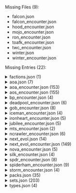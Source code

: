 Missing Files (9):
- falcon.json
- falcon_encounter.json
- hood_encounter.json
- mojo_encounter.json
- ron_encounter.json
- toafk_encounter.json
- twc_encounter.json
- winter.json
- winter_encounter.json

Missing Entries (22):
<details>
<summary>factions.json (1)</summary>

- Entry: pool (&#x27;Pool)
</details>
<details>
<summary>aoa.json (7)</summary>

- Entry: 45171a (Mission Team)
- Entry: 45171b (Mission Team)
- Entry: 45172 (Destiny)
- Entry: 45173 (Blink)
- Entry: 45174 (Morph)
- Entry: 45175 (X-Man)
- Entry: 45176 (Desperate Measures)
</details>
<details>
<summary>aoa_encounter.json (153)</summary>

- Entry: 45059 (Unus)
- Entry: 45060 (Unus)
- Entry: 45061 (Unus)
- Entry: 45062a (Hunting Gene Traitors)
- Entry: 45062b (Hunting Gene Traitors)
- Entry: 45063 (Prelate Sidearm)
- Entry: 45064 (Prelate Armor)
- Entry: 45065 (Infinite Hunter)
- Entry: 45066 (Genetic Experiments)
- Entry: 45067 (Infinite Prelate)
- Entry: 45068 (Endless Ranks)
- Entry: 45069 (Infinite Soldier)
- Entry: 45070 (Culling the Weak)
- Entry: 45071 (Gene Pool)
- Entry: 45072 (Hunted)
- Entry: 45073 (War-Weary)
- Entry: 45074 (Targeted for Extermination)
- Entry: 45075a (Pursued by the Past)
- Entry: 45075b (Pursued by the Past)
- Entry: 45076 (Dark Designs)
- Entry: 45077 (Sinister Strike)
- Entry: 45078 (Evil Alliance)
- Entry: 45079 (Nowhere is Safe)
- Entry: 45080 (Drawing Near)
- Entry: 45081a (War)
- Entry: 45081b (War)
- Entry: 45082a (Famine)
- Entry: 45082b (Famine)
- Entry: 45083a (Pestilence)
- Entry: 45083b (Pestilence)
- Entry: 45084a (Death)
- Entry: 45084b (Death)
- Entry: 45085a (The Horsemen of Apocalypse)
- Entry: 45085b (The Horsemen of Apocalypse)
- Entry: 45086 (The Ravages of War)
- Entry: 45087 (A Time of Famine)
- Entry: 45088 (Plague and Pestilence)
- Entry: 45089 (The Specter of Death)
- Entry: 45090 (Golden Horse)
- Entry: 45091 (Metal Wings)
- Entry: 45092 (Horseman of War)
- Entry: 45093 (Horseman of Famine)
- Entry: 45094 (Horseman of Pestilence)
- Entry: 45095 (Horseman of Death)
- Entry: 45096 (Rough Riders)
- Entry: 45097 (Ahab)
- Entry: 45098 (Hound)
- Entry: 45099 (Ahab&#x27;s Energy Spear)
- Entry: 45100 (Release the Hounds)
- Entry: 45101a (Apocalypse)
- Entry: 45101b (Apocalypse)
- Entry: 45102a (Apocalypse)
- Entry: 45102b (Apocalypse)
- Entry: 45103a (The Age of Apocalypse)
- Entry: 45103b (The Age of Apocalypse)
- Entry: 45104a (Heart of the Empire)
- Entry: 45104b (The Towering Citadel)
- Entry: 45105a (The Tyrant&#x27;s Throne)
- Entry: 45105b (No Longer Worthy)
- Entry: 45106 (Cyberpathy)
- Entry: 45107 (Biomorphing)
- Entry: 45108 (Molecular Control)
- Entry: 45109 (The Fittest)
- Entry: 45110 (Wolf Among Sheep)
- Entry: 45111 (The Apocalypse Solution)
- Entry: 45112 (Gauntlet)
- Entry: 45113 (Barrage)
- Entry: 45114 (Hard-Drive)
- Entry: 45115 (Tusk)
- Entry: 45116 (Psynapse)
- Entry: 45117 (The Dark Riders)
- Entry: 45118 (Dark Beast)
- Entry: 45119 (Dark Beast)
- Entry: 45120 (Dark Beast)
- Entry: 45121a (Dark Beast&#x27;s Bogus Journey)
- Entry: 45121b (Dark Beast&#x27;s Bogus Journey)
- Entry: 45122 (High-Tech Goggles)
- Entry: 45123 (Genetic Enhancement)
- Entry: 45124 (Cruel Experiment)
- Entry: 45125 (Evil Genius)
- Entry: 45126 (Time-Travel Shenanigans)
- Entry: 45127 (The Savage Land)
- Entry: 45128 (Pterosaur)
- Entry: 45129 (Velociraptor)
- Entry: 45130 (Giant Ape)
- Entry: 45131 (Land Out of Time)
- Entry: 45132 (Village Under Attack)
- Entry: 45133 (Genosha)
- Entry: 45134 (Magistrate)
- Entry: 45135 (Armored Unibike)
- Entry: 45136 (Genoshan Mech)
- Entry: 45137 (Escaped Mutant)
- Entry: 45138 (Police State)
- Entry: 45139 (Blue Area of the Moon)
- Entry: 45140 (Gladiator)
- Entry: 45141 (Oracle)
- Entry: 45142 (Manta)
- Entry: 45143 (Earthquake)
- Entry: 45144 (Warstar)
- Entry: 45145 (Imperial Guardsman)
- Entry: 45146 (Trial by Combat)
- Entry: 45147a (En Sabah Nur&#x27;s Pyramid)
- Entry: 45147b (En Sabah Nur&#x27;s Pyramid)
- Entry: 45148a (The Rise of Apocalypse)
- Entry: 45148b (The Rise of Apocalypse)
- Entry: 45149 (Staggering Strength)
- Entry: 45150 (Biomorphic Blast)
- Entry: 45151 (Technological Interface)
- Entry: 45152 (Giant-Sized Despot)
- Entry: 45153 (Source of Power)
- Entry: 45154 (Plugged In)
- Entry: 45155 (Giant Growth)
- Entry: 45156 (Celestial Armor)
- Entry: 45157 (Celestial Weapon)
- Entry: 45158 (Celestial Tech)
- Entry: 45159 (Ozymandias)
- Entry: 45160 (Scarab)
- Entry: 45161 (Clan Akkaba Zealot)
- Entry: 45162 (Tyrant Worship)
- Entry: 45163 (Ancient Ritual)
- Entry: 45164 (Agent of Apocalypse)
- Entry: 45165 (Worldwide Crisis)
- Entry: 45166a (Liberate the Seattle Core)
- Entry: 45166b (Liberate the Seattle Core)
- Entry: 45167a (Evacuate Survivors)
- Entry: 45167b (Evacuate Survivors)
- Entry: 45168a (Sabotage the Sea Wall)
- Entry: 45168b (Sabotage the Sea Wall)
- Entry: 45169a (Find Lost Mutants)
- Entry: 45169b (Find Lost Mutants)
- Entry: 45170a (Protect the Professor)
- Entry: 45170b (Protect the Professor)
- Entry: 45177 (North American Sea Wall)
- Entry: 45178 (Panicked Refugees)
- Entry: 45179a (Mister Sinister)
- Entry: 45179b (Mister Sinister)
- Entry: 45180a (The Shadow King)
- Entry: 45180b (The Shadow King)
- Entry: 45181a (Abyss)
- Entry: 45181b (Abyss)
- Entry: 45182a (Sugar Man)
- Entry: 45182b (Sugar Man)
- Entry: 45183a (Mikhail Rasputin)
- Entry: 45183b (Mikhail Rasputin)
- Entry: 45184a (Apocalypse)
- Entry: 45184b (Apocalypse)
- Entry: 45184c (Apocalypse)
- Entry: 45185a (Apocalypse)
- Entry: 45185b (Apocalypse)
- Entry: 45185c (Apocalypse)
- Entry: 45186a (Apocalypse)
- Entry: 45186b (Apocalypse)
- Entry: 45186c (Apocalypse)
</details>
<details>
<summary>aos_encounter.json (155)</summary>

- Entry: 50064 (Black Widow)
- Entry: 50065 (Black Widow)
- Entry: 50066 (Black Widow)
- Entry: 50067a (The Widow&#x27;s Web)
- Entry: 50067b (The Widow&#x27;s Web)
- Entry: 50068 (Black Widow&#x27;s Gauntlet)
- Entry: 50069 (Grappling Hook)
- Entry: 50070 (Night Vision Goggles)
- Entry: 50071 (Stun Net)
- Entry: 50072 (A.I.M. Commando)
- Entry: 50073 (A.I.M. Grunt)
- Entry: 50074 (Automated Defenses)
- Entry: 50075 (Destroy Evidence)
- Entry: 50076 (Attacrobatics)
- Entry: 50077 (Covert Ops)
- Entry: 50078 (Dance of Death)
- Entry: 50079 (Widow&#x27;s Bite)
- Entry: 50080 (A.I.M. Abductor)
- Entry: 50081 (Abduct Superhumans)
- Entry: 50082 (Nabbed!)
- Entry: 50083 (A.I.M. Scientist)
- Entry: 50084 (A.I.M. Soldier)
- Entry: 50085 (Mad Science)
- Entry: 50086a (Batroc)
- Entry: 50086b (Batroc)
- Entry: 50087a (Infiltrate A.I.M. Island Embassy)
- Entry: 50087b (Infiltrate A.I.M. Island Embassy)
- Entry: 50088a (Locate Missing Person)
- Entry: 50088b (Locate Missing Person)
- Entry: 50089a (Extract Captives)
- Entry: 50089b (Extract Captives)
- Entry: 50090a (Alert Level)
- Entry: 50090b (Alert Level)
- Entry: 50091 (Rescued Captive)
- Entry: 50092 (Heightened Reflexes)
- Entry: 50093 (Embassy Guard)
- Entry: 50094 (Embassy Patrol)
- Entry: 50095 (Commandeer Security Office)
- Entry: 50096 (Leaping Kick)
- Entry: 50097 (Security Cameras)
- Entry: 50098 (Machete)
- Entry: 50099 (Rapido)
- Entry: 50100 (Zaran)
- Entry: 50101 (Batroc&#x27;s Brigade)
- Entry: 50102 (Soldiers of Fortune)
- Entry: 50103a (M.O.D.O.K.)
- Entry: 50103b (M.O.D.O.K.)
- Entry: 50104a (Upgrading Adaptoids)
- Entry: 50104b (Upgrading Adaptoids)
- Entry: 50105a (Holding Cell)
- Entry: 50105b (Flying Inhuman)
- Entry: 50106a (Holding Cell)
- Entry: 50106b (Psionic Inhuman)
- Entry: 50107a (Holding Cell)
- Entry: 50107b (Sarah Garza)
- Entry: 50108a (Holding Cell)
- Entry: 50108b (Strong Inhuman)
- Entry: 50109 (Flying Upgrade)
- Entry: 50110 (Psionic Upgrade)
- Entry: 50111 (Sarah Garza Upgrade)
- Entry: 50112 (Strong Upgrade)
- Entry: 50113 (Adaptoid)
- Entry: 50114 (Automated Mobile Unit)
- Entry: 50115 (Focusing Crystal)
- Entry: 50116 (Nanobots)
- Entry: 50117 (Psionic Force Field)
- Entry: 50118 (Psionic Machetes)
- Entry: 50119 (Reverse Engineering)
- Entry: 50120 (A.I.M. Jailer)
- Entry: 50121 (Hostage Situation)
- Entry: 50122 (Psionic Enhancement)
- Entry: 50123 (&quot;It&#x27;s Alive!&quot;)
- Entry: 50124 (Psionic Blast)
- Entry: 50125 (Scientist Supreme)
- Entry: 50126 (Monica Rappaccini)
- Entry: 50127 (Diplomatic Immunity)
- Entry: 50128 (Diplomatic Sanctions)
- Entry: 50129a (Citizen V)
- Entry: 50129b (Citizen V)
- Entry: 50130a (Apprehending Rogue Agents)
- Entry: 50130b (Apprehending Rogue Agents)
- Entry: 50131a (Justice, Like Lightning)
- Entry: 50131b (Thunderbolt Backup)
- Entry: 50132 (Citizen V&#x27;s Sword)
- Entry: 50133 (Jolt)
- Entry: 50134 (Innocent Bystanders)
- Entry: 50135 (The Coming Storm)
- Entry: 50136 (Rumbling Thunder)
- Entry: 50137 (Down but Not Out)
- Entry: 50138 (Tap In)
- Entry: 50139 (Moonstone)
- Entry: 50140 (Rule the Skies)
- Entry: 50141 (Gravitational Pull)
- Entry: 50142 (Psychological Manipulation)
- Entry: 50143 (Songbird)
- Entry: 50144 (Solid Sound Constructs)
- Entry: 50145 (Hard Sound Bindings)
- Entry: 50146 (Sonic Bubble)
- Entry: 50147 (Hard Sound)
- Entry: 50148 (Black Widow)
- Entry: 50149 (Handspring)
- Entry: 50150 (Pride of the Red Room)
- Entry: 50151 (Pale Little Spider)
- Entry: 50152 (Radioactive Man)
- Entry: 50153 (Radiation Exposure)
- Entry: 50154 (Runaway Nuclear Reaction)
- Entry: 50155 (Power of the Atom)
- Entry: 50156 (MACH-IV)
- Entry: 50157 (Blasters)
- Entry: 50158 (Heat-Seeking Missiles)
- Entry: 50159 (Aerial Dogfight)
- Entry: 50160 (Supersonic)
- Entry: 50161 (Batroc)
- Entry: 50162 (Coup de Foudre)
- Entry: 50163 (Batroc the Leaper)
- Entry: 50164 (Parcours du Combattant)
- Entry: 50165a (Baron Zemo)
- Entry: 50165b (Baron Zemo)
- Entry: 50166a (Baron Zemo)
- Entry: 50166b (Baron Zemo)
- Entry: 50167a (Zemo&#x27;s Manipulations)
- Entry: 50167b (Zemo&#x27;s Manipulations)
- Entry: 50168a (The Accusation)
- Entry: 50168b (The Accusation)
- Entry: 50169a (Fighting Zemo)
- Entry: 50169b (Fighting Zemo)
- Entry: 50170 (Baron Zemo&#x27;s Sword)
- Entry: 50171 (Reluctant Foe)
- Entry: 50172 (S.H.I.E.L.D. Agent)
- Entry: 50173 (Divided Loyalties)
- Entry: 50174 (Undermine Support)
- Entry: 50175 (Battle of Wits)
- Entry: 50176 (Might Makes Right)
- Entry: 50177 (The Ends Justify the Means)
- Entry: 50178 (S.H.I.E.L.D. Trooper)
- Entry: 50179 (Arrest Warrant)
- Entry: 50180 (Disavowed)
- Entry: 50181a (Chief Medical Officer)
- Entry: 50181b (Medical Officer&#x27;s Aid)
- Entry: 50182a (Chief Surveillance Officer)
- Entry: 50182b (Surveillance Officer&#x27;s Aid)
- Entry: 50183a (Chief Tactical Officer)
- Entry: 50183b (Tactical Officer&#x27;s Aid)
- Entry: 50184a (A.I.M. Interference ([energy]))
- Entry: 50184b (A.I.M. Interference ([mental]))
- Entry: 50184c (A.I.M. Interference ([physical]))
- Entry: 50185 (Medical Records)
- Entry: 50186 (Wiretap)
- Entry: 50187 (Security Scanner)
- Entry: 50188 (Money)
- Entry: 50189 (Blackmail)
- Entry: 50190 (Ideology)
- Entry: 50191 (Security Clearance)
- Entry: 50192 (Travel)
- Entry: 50193 (Authority)
</details>
<details>
<summary>bp_encounter.json (4)</summary>

- Entry: 51039 (Joystick)
- Entry: 51040 (Energy Truncheon)
- Entry: 51041 (Playing for Keeps)
- Entry: 51042 (Extreme Risk)
</details>
<details>
<summary>deadpool_encounter.json (6)</summary>

- Entry: 44037 (Crisis of Infinite Deadpools)
- Entry: 44038 (Dreadpool)
- Entry: 44039 (Dreadful Deeds)
- Entry: 44040 (Anti-Regeneration Ray)
- Entry: 44041 (&#x27;Pool-ized)
- Entry: 44042 (Metacidal Tendencies)
</details>
<details>
<summary>gob_encounter.json (8)</summary>

- Entry: 02004a (Hostile Takeover)
- Entry: 02004b (Hostile Takeover)
- Entry: 02005a (Corporate Acquisition)
- Entry: 02005b (Corporate Acquisition)
- Entry: 02017a (Unleashing the Mutagen)
- Entry: 02017b (Unleashing the Mutagen)
- Entry: 02018a (Mutagen Cloud)
- Entry: 02018b (Mutagen Cloud)
</details>
<details>
<summary>iceman_encounter.json (4)</summary>

- Entry: 46029 (Sauron)
- Entry: 46030 (Sauron Lives!)
- Entry: 46031 (Life Drain)
- Entry: 46032 (The Eye of Sauron)
</details>
<details>
<summary>ironheart_encounter.json (5)</summary>

- Entry: 29036 (Feedback Loop)
- Entry: 29037 (Zzzax)
- Entry: 29038 (Haywire)
- Entry: 29039 (Air Static)
- Entry: 29040 (Zzzap!)
</details>
<details>
<summary>jubilee_encounter.json (5)</summary>

- Entry: 47030 (Arcade)
- Entry: 47031 (Welcome to Murderworld)
- Entry: 47032 (Arcade&#x27;s Funhouse)
- Entry: 47033 (Hall of Mirrors)
- Entry: 47034 (Elaborate Trap)
</details>
<details>
<summary>mts_encounter.json (2)</summary>

- Entry: 21100a (Avengers Tower)
- Entry: 21100b (Avengers Tower)
</details>
<details>
<summary>ncrawler_encounter.json (6)</summary>

- Entry: 48033 (The Crazy Gang)
- Entry: 48034 (Queen of Hearts)
- Entry: 48035 (Jester)
- Entry: 48036 (Executioner)
- Entry: 48037 (Tweedledope)
- Entry: 48038 (&quot;Off with His Head!&quot;)
</details>
<details>
<summary>next_evol.json (14)</summary>

- Entry: 40190a (Assemble the Team)
- Entry: 40190b (Team Assembled)
- Entry: 40191a (Establish Safehouse)
- Entry: 40191b (Safehouse Established)
- Entry: 40192a (Gear Up)
- Entry: 40192b (Geared Up)
- Entry: 40193a (Mission Prep)
- Entry: 40193b (Mission Prepped)
- Entry: 40194a (Practice Maneuvers)
- Entry: 40194b (Practiced Maneuvers)
- Entry: 40195a (Prepare Defenses)
- Entry: 40195b (Prepared Defenses)
- Entry: 40196 (Pouches)
- Entry: 40197 (Safehouse)
</details>
<details>
<summary>next_evol_encounter.json (149)</summary>

- Entry: 40070a (Arclight)
- Entry: 40070b (Arclight)
- Entry: 40071a (Blockbuster)
- Entry: 40071b (Blockbuster)
- Entry: 40072a (Chimera)
- Entry: 40072b (Chimera)
- Entry: 40073a (Greycrow)
- Entry: 40073b (Greycrow)
- Entry: 40074a (Harpoon)
- Entry: 40074b (Harpoon)
- Entry: 40075a (Riptide)
- Entry: 40075b (Riptide)
- Entry: 40076a (Vertigo)
- Entry: 40076b (Vertigo)
- Entry: 40077a (Knock, Knock)
- Entry: 40077b (Knock, Knock)
- Entry: 40078a (Mutant Massacre)
- Entry: 40078b (Mutant Massacre)
- Entry: 40079 (Morlock)
- Entry: 40080 (Hide!)
- Entry: 40081a (Routed)
- Entry: 40081b (Routed)
- Entry: 40082 (Bolstered by Wrath)
- Entry: 40083 (Pushed to the Limit)
- Entry: 40084 (By Any Means)
- Entry: 40085 (In the Midst of Chaos)
- Entry: 40086 (Maraudin&#x27; Ain&#x27;t Easy)
- Entry: 40087 (Territorial Control)
- Entry: 40088 (Back in Action)
- Entry: 40089 (Seek the Weak)
- Entry: 40090 (Heavy Armament)
- Entry: 40091 (Titanium Exoskeleton)
- Entry: 40092 (Inhibitor Collar)
- Entry: 40093 (The Senator&#x27;s Support)
- Entry: 40094 (Arclight)
- Entry: 40095 (Blockbuster)
- Entry: 40096 (Chimera)
- Entry: 40097 (Greycrow)
- Entry: 40098 (Harpoon)
- Entry: 40099 (Riptide)
- Entry: 40100 (Vertigo)
- Entry: 40101 (Mutant Slayers)
- Entry: 40102 (Bound by Business)
- Entry: 40103a (Gotta Get Away)
- Entry: 40103b (Gotta Get Away)
- Entry: 40104a (Escaping with Hope)
- Entry: 40104b (Escaping with Hope)
- Entry: 40105a (Hope&#x27;s Captor)
- Entry: 40105b (Hope&#x27;s Captor)
- Entry: 40106 (Hidden in the Clutter)
- Entry: 40107 (Favored Weapon)
- Entry: 40108 (Bushwhack)
- Entry: 40109 (Pure Force)
- Entry: 40110 (Dizzying Deeds)
- Entry: 40111 (Tag Team)
- Entry: 40112 (Gorgeous George)
- Entry: 40113 (Hairbag)
- Entry: 40114 (Ramrod)
- Entry: 40115 (Ruckus)
- Entry: 40116 (Slab)
- Entry: 40117 (Get Nasty)
- Entry: 40118 (Juggernaut)
- Entry: 40119 (Juggernaut)
- Entry: 40120 (Juggernaut)
- Entry: 40121a (The Unstoppable Juggernaut)
- Entry: 40121b (The Unstoppable Juggernaut)
- Entry: 40122a (Juggernaut&#x27;s Helmet)
- Entry: 40122b (Juggernaut Exposed)
- Entry: 40123 (Head of Steam)
- Entry: 40124 (Building Momentum)
- Entry: 40125 (Breakthrough)
- Entry: 40126 (Flatten)
- Entry: 40127 (Ground Pound)
- Entry: 40128 (Trample)
- Entry: 40129 (Cyttorak&#x27;s Exemplar)
- Entry: 40130 (Hope Summers)
- Entry: 40131 (Captive Hope)
- Entry: 40132 (Black Tom Cassidy)
- Entry: 40133 (Creeping Willow)
- Entry: 40134 (Making Green)
- Entry: 40135 (A Sound Thrashing)
- Entry: 40136 (Mister Sinister)
- Entry: 40137 (Mister Sinister)
- Entry: 40138 (Mister Sinister)
- Entry: 40139a (Sinister Intent)
- Entry: 40139b (Sinister Intent)
- Entry: 40140a (Taking Off)
- Entry: 40140b (Taking Off)
- Entry: 40141a (Bulking Up)
- Entry: 40141b (Bulking Up)
- Entry: 40142a (Focusing In)
- Entry: 40142b (Focusing In)
- Entry: 40143a (Sinister Ends)
- Entry: 40143b (Sinister Ends)
- Entry: 40144 (Sinister Disguise)
- Entry: 40145 (Sinister Soldier)
- Entry: 40146 (Teleported Away)
- Entry: 40147 (Genetic Mastery)
- Entry: 40148 (Molecular Control)
- Entry: 40149 (Sinister Schemes)
- Entry: 40150 (Sinister Strike)
- Entry: 40151 (Flight)
- Entry: 40152 (Aerial Bombardment)
- Entry: 40153 (Out of Reach)
- Entry: 40154 (High Ground)
- Entry: 40155 (Super Strength)
- Entry: 40156 (Impervious)
- Entry: 40157 (Thrown Object)
- Entry: 40158 (&quot;I&#x27;ll Take That&quot;)
- Entry: 40159 (Telepathy)
- Entry: 40160 (Manufactured Drama)
- Entry: 40161 (Sowing Discord)
- Entry: 40162 (One Step Ahead)
- Entry: 40163 (Stryfe)
- Entry: 40164 (Stryfe)
- Entry: 40165 (Stryfe)
- Entry: 40166a (Uncontrollable Power)
- Entry: 40166b (Uncontrollable Power)
- Entry: 40167a (Left to Your Fate)
- Entry: 40167b (Left to Your Fate)
- Entry: 40168a (Stryfe&#x27;s Grasp)
- Entry: 40168b (Living Bomb)
- Entry: 40169 (Mental Transferal)
- Entry: 40170 (Mind Alteration)
- Entry: 40171 (Mind Trap)
- Entry: 40172 (Psionic Amnesia)
- Entry: 40173 (Psychic Inertia)
- Entry: 40174 (Zero)
- Entry: 40175 (Cerebral Erasure)
- Entry: 40176 (Telepathic Camouflage)
- Entry: 40177 (Psionic Surge)
- Entry: 40178 (Psychic Override)
- Entry: 40179 (Telekinetic Wave)
- Entry: 40180 (Strobe)
- Entry: 40181 (Tempo)
- Entry: 40182 (Thumbelina)
- Entry: 40183 (Wildside)
- Entry: 40184 (Extreme Measures)
- Entry: 40185 (Dragoness)
- Entry: 40186 (Forearm)
- Entry: 40187 (Reaper)
- Entry: 40188 (Samurai)
- Entry: 40189 (Mutant Insurrection)
- Entry: 40198 (Lady Mastermind)
- Entry: 40199 (Malice)
- Entry: 40200 (Scrambler)
- Entry: 40201 (Vanisher)
- Entry: 40202 (Under Pressure)
- Entry: 40203 (Overburdened)
</details>
<details>
<summary>nova_encounter.json (5)</summary>

- Entry: 28028 (Armored Assault)
- Entry: 28029 (Armadillo)
- Entry: 28030 (Rollin&#x27;, Rollin&#x27;)
- Entry: 28031 (Tough and Tumble)
- Entry: 28032 (Tough It Out)
</details>
<details>
<summary>silk_encounter.json (4)</summary>

- Entry: 52035 (Atlas)
- Entry: 52036 (Grow Invulnerable)
- Entry: 52037 (Growing Strong)
- Entry: 52038 (Titanic Proportions)
</details>
<details>
<summary>spdr_encounter.json (8)</summary>

- Entry: 31030 (Grand Larceny)
- Entry: 31031 (Bombshell)
- Entry: 31032 (Electro)
- Entry: 31033 (Hobgoblin)
- Entry: 31034 (Iron Spider)
- Entry: 31035 (Sandman)
- Entry: 31036 (Spot)
- Entry: 31037 (Surge in Crime)
</details>
<details>
<summary>spiderham_encounter.json (9)</summary>

- Entry: 30030 (Hunting the Spider-Totems)
- Entry: 30031 (Bora)
- Entry: 30032 (Brix)
- Entry: 30033 (Daemos)
- Entry: 30034 (Jennix)
- Entry: 30035 (Karn)
- Entry: 30036 (Morlun)
- Entry: 30037 (Solus)
- Entry: 30038 (Verna)
</details>
<details>
<summary>storm_encounter.json (4)</summary>

- Entry: 36036 (The Shadow King)
- Entry: 36037 (Ruler of the Astral Plane)
- Entry: 36038 (Possessed)
- Entry: 36039 (Astral Attack)
</details>
<details>
<summary>packs.json (35)</summary>

- Entry: stld (Star-Lord)
- Entry: gam (Gamora)
- Entry: drax (Drax)
- Entry: nebu (Nebula)
- Entry: warm (War Machine)
- Entry: hood (The Hood)
- Entry: valk (Valkyrie)
- Entry: sm (Sinister Motives)
- Entry: nova (Nova)
- Entry: ironheart (Ironheart)
- Entry: spiderham (Spider-Ham)
- Entry: spdr (SP//dr)
- Entry: mut_gen (Mutant Genesis)
- Entry: cyclops (Cyclops)
- Entry: phoenix (Phoenix)
- Entry: wolv (Wolverine)
- Entry: storm (Storm)
- Entry: gambit (Gambit)
- Entry: rogue (Rogue)
- Entry: mojo (Mojo Mania)
- Entry: next_evol (NeXt Evolution)
- Entry: psylocke (Psylocke)
- Entry: angel (Angel)
- Entry: x23 (X-23)
- Entry: deadpool (Deadpool)
- Entry: aoa (Age of Apocalypse)
- Entry: iceman (Iceman)
- Entry: jubilee (Jubilee)
- Entry: ncrawler (Nightcrawler)
- Entry: magneto (Magneto)
- Entry: aos (Agents of S.H.I.E.L.D.)
- Entry: bp (Black Panther)
- Entry: silk (Silk)
- Entry: falcon (Falcon)
- Entry: winter (Winter Soldier)
</details>
<details>
<summary>sets.json (203)</summary>

- Entry: infiltrate_the_museum (Infiltrate the Museum)
- Entry: escape_the_museum (Escape the Museum)
- Entry: nebu (Nebula)
- Entry: nebu_nemesis (Nebula Nemesis)
- Entry: warm (War Machine)
- Entry: warm_nemesis (War Machine Nemesis)
- Entry: the_hood (The Hood)
- Entry: beasty_boys (Beasty Boys)
- Entry: brothers_grimm (Brothers Grimm)
- Entry: crossfire_crew (Crossfire&#x27;s Crew)
- Entry: mister_hyde (Mister Hyde)
- Entry: ransacked_armory (Ransacked Armory)
- Entry: state_of_emergency (State of Emergency)
- Entry: streets_of_mayhem (Streets of Mayhem)
- Entry: sinister_syndicate (Sinister Syndicate)
- Entry: wrecking_crew_modular (Wrecking Crew)
- Entry: standard_ii (Standard II)
- Entry: expert_ii (Expert II)
- Entry: valk (Valkyrie)
- Entry: valk_nemesis (Valkyrie Nemesis)
- Entry: ghost_spider (Ghost-Spider)
- Entry: ghost_spider_nemesis (Ghost-Spider Nemesis)
- Entry: spider_man_morales (Spider-Man - Miles Morales)
- Entry: spider_man_morales_nemesis (Spider-Man - Morales Nemesis)
- Entry: sandman (Sandman)
- Entry: venom (Venom)
- Entry: mysterio (Mysterio)
- Entry: sinister_six (The Sinister Six)
- Entry: venom_goblin (Venom Goblin)
- Entry: city_in_chaos (City in Chaos)
- Entry: down_to_earth (Down to Earth)
- Entry: goblin_gear (Goblin Gear)
- Entry: guerrilla_tactics (Guerrilla Tactics)
- Entry: osborn_tech (Osborn Tech)
- Entry: personal_nightmare (Personal Nightmare)
- Entry: sinister_assault (Sinister Assault)
- Entry: symbiotic_strength (Symbiotic Strength)
- Entry: whispers_of_paranoia (Whispers of Paranoia)
- Entry: bad_publicity (Bad Publicity)
- Entry: community_service (Community Service)
- Entry: snitches_get_stitches (Snitches get Stitches)
- Entry: shield_tech (Shield Tech)
- Entry: nova (Nova)
- Entry: nova_nemesis (Nova Nemesis)
- Entry: armadillo (Armadillo)
- Entry: ironheart (Ironheart)
- Entry: ironheart_nemesis (Ironheart Nemesis)
- Entry: zzzax (Zzzax)
- Entry: spiderham (Spider-Ham)
- Entry: spiderham_nemesis (Spider-Ham Nemesis)
- Entry: inheritors (The Inheritors)
- Entry: spdr (SP//dr)
- Entry: spdr_nemesis (SP//dr Nemesis)
- Entry: ironspider_sinister (Iron Spider&#x27;s Sinister Six)
- Entry: colossus (Colossus)
- Entry: colossus_nemesis (Colossus Nemesis)
- Entry: shadowcat (Shadowcat)
- Entry: shadowcat_nemesis (Shadowcat Nemesis)
- Entry: sabretooth (Sabretooth)
- Entry: project_wideawake (Project Wideawake)
- Entry: master_mold (Master Mold)
- Entry: mansion_attack (Mansion Attack)
- Entry: magneto_villain (Magneto)
- Entry: brotherhood (Brotherhood)
- Entry: mystique (Mystique)
- Entry: zero_tolerance (Zero Tolerance)
- Entry: sentinels (Sentinels)
- Entry: acolytes (Acolytes)
- Entry: future_past (Future Past)
- Entry: mut_gen_campaign (Mutant Genesis Campaign)
- Entry: brawler (Brawler)
- Entry: commander (Commander)
- Entry: defender (Defender)
- Entry: peacekeeper (Peacekeeper)
- Entry: cyclops (Cyclops)
- Entry: cyclops_nemesis (Cyclops Nemesis)
- Entry: phoenix (Phoenix)
- Entry: phoenix_nemesis (Phoenix Nemesis)
- Entry: wolverine (Wolverine)
- Entry: wolverine_nemesis (Wolverine Nemesis)
- Entry: deathstrike (Deathstrike)
- Entry: storm (Storm)
- Entry: weather (Weather)
- Entry: storm_nemesis (Storm Nemesis)
- Entry: shadow_king (Shadow King)
- Entry: magog (Magog)
- Entry: spiral (Spiral)
- Entry: mojo (Mojo)
- Entry: crime (Crime)
- Entry: fantasy (Fantasy)
- Entry: horror (Horror)
- Entry: sci-fi (Sci-Fi)
- Entry: sitcom (Sitcom)
- Entry: western (Western)
- Entry: longshot (Longshot)
- Entry: gambit (Gambit)
- Entry: gambit_nemesis (Gambit Nemesis)
- Entry: exodus (Exodus)
- Entry: rogue (Rogue)
- Entry: rogue_nemesis (Rogue Nemesis)
- Entry: reavers (Reavers)
- Entry: cable (Cable)
- Entry: cable_nemesis (Cable Nemesis)
- Entry: domino (Domino)
- Entry: domino_nemesis (Domino Nemesis)
- Entry: marauders (Marauders)
- Entry: morlock_siege (Morlock Siege)
- Entry: military_grade (Military Grade)
- Entry: mutant_slayers (Mutant Slayers)
- Entry: on_the_run (On the Run)
- Entry: nasty_boys (Nasty Boys)
- Entry: juggernaut (Juggernaut)
- Entry: hope_summers (Hope Summers)
- Entry: black_tom_cassidy (Black Tom Cassidy)
- Entry: mister_sinister (Mister Sinister)
- Entry: flight (Flight)
- Entry: super_strength (Super Strength)
- Entry: telepathy (Telepathy)
- Entry: stryfe (Stryfe)
- Entry: extreme_measures (Extreme Measures)
- Entry: mutant_insurrection (Mutant Insurrection)
- Entry: next_evol_campaign (Next Evolution Campaign)
- Entry: psylocke (Psylocke)
- Entry: psylocke_nemesis (Psylocke Nemesis)
- Entry: angel (Angel)
- Entry: angel_nemesis (Angel Nemesis)
- Entry: x23 (X-23)
- Entry: x23_nemesis (X-23 Nemesis)
- Entry: deadpool (Deadpool)
- Entry: deadpool_nemesis (Deadpool Nemesis)
- Entry: dreadpool (Dreadpool)
- Entry: bishop (Bishop)
- Entry: bishop_nemesis (Bishop Nemesis)
- Entry: magik (Magik)
- Entry: magik_nemesis (Magik Nemesis)
- Entry: unus (Unus)
- Entry: infinites (Infinites)
- Entry: dystopian_nightmare (Dystopian Nightmare)
- Entry: standard_iii (Standard III)
- Entry: four_horsemen (Four Horsemen)
- Entry: hounds (Hounds)
- Entry: apocalypse (Apocalypse)
- Entry: dark_riders (Dark Riders)
- Entry: dark_beast (Dark Beast)
- Entry: savage_land (Savage Land)
- Entry: genosha (Genosha)
- Entry: blue_moon (Blue Moon)
- Entry: en_sabah_nur (En Sabah Nur)
- Entry: celestial_tech (Celestial Tech)
- Entry: clan_akkaba (Clan Akkaba)
- Entry: age_of_apocalypse (Age of Apocalypse)
- Entry: aoa_mission (Mission)
- Entry: aoa_basic_campaign (Campaign)
- Entry: aoa_campaign (Campaign)
- Entry: overseer (Overseer)
- Entry: prelates (Prelates)
- Entry: iceman (Iceman)
- Entry: frostbite (Frostbite)
- Entry: iceman_nemesis (Iceman Nemesis)
- Entry: sauron (Sauron)
- Entry: jubilee (Jubilee)
- Entry: jubilee_nemesis (Jubilee Nemesis)
- Entry: arcade (Arcade)
- Entry: nightcrawler (Nightcrawler)
- Entry: nightcrawler_nemesis (Nightcrawler Nemesis)
- Entry: crazy_gang (Crazy Gang)
- Entry: magneto (Magneto)
- Entry: magneto_nemesis (Magneto Nemesis)
- Entry: hellfire (Hellfire)
- Entry: maria_hill (Maria Hill)
- Entry: maria_hill_nemesis (Maria Hill Nemesis)
- Entry: nick_fury (Nick Fury)
- Entry: nick_fury_nemesis (Nick Fury Nemesis)
- Entry: black_widow_villain (Black Widow)
- Entry: a.i.m._abduction (A.I.M. Abduction)
- Entry: a.i.m._science (A.I.M. Science)
- Entry: batroc (Batroc)
- Entry: batrocs_brigade (Batroc&#x27;s Brigade)
- Entry: m.o.d.o.k. (M.O.D.O.K)
- Entry: scientist_supreme (Scientist Supreme)
- Entry: thunderbolts (Thunderbolts)
- Entry: gravitational_pull (Gravitational Pull)
- Entry: hard_sound (Hard Sound)
- Entry: pale_little_spider (Pale Little Spider)
- Entry: power_of_the_atom (Power of the Atom)
- Entry: supersonic (Supersonic)
- Entry: the_leaper (The Leaper)
- Entry: baron_zemo (Baron Zemo)
- Entry: s.h.i.e.l.d. (S.H.I.E.L.D.)
- Entry: s.h.i.e.l.d._executive_board (S.H.I.E.L.D. Executive Board)
- Entry: executive_board_evidence (Executive Board Evidence)
- Entry: silk (Silk)
- Entry: silk_nemesis (Silk Nemesis)
- Entry: growing_strong (Growing Strong)
- Entry: black_panther_shuri (Black Panther (Shuri))
- Entry: black_panther_shuri_nemesis (Black Panther (Shuri) Nemesis)
- Entry: extreme_risk (Extreme Risk)
- Entry: falcon (Falcon)
- Entry: falcon_nemesis (Falcon Nemesis)
- Entry: techno (Techno)
- Entry: winter_soldier (Winter Soldier)
- Entry: winter_soldier_nemesis (Winter Soldier Nemesis)
- Entry: whiteout (Whiteout)
</details>
<details>
<summary>types.json (4)</summary>

- Entry: player_side_scheme (Player Side Scheme)
- Entry: evidence_means (Evidence - Means)
- Entry: evidence_motive (Evidence - Motive)
- Entry: evidence_opportunity (Evidence - Opportunity)
</details>
